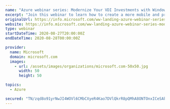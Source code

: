 ```yaml
---
name: "Azure webinar series: Modernize Your VDI Investments with Windows Virtual Desktop"
excerpt: "Join this webinar to learn how to create a more mobile and productive workforce by extending your Citrix, VMware, and Remote Desktop Services investments to Windows Virtual Desktop. "
originalUrl: https://info.microsoft.com/ww-landing-azure-webinar-series-modernize-your-vdi-investments-with-windows-virtual-desktop.html
website: https://info.microsoft.com/ww-landing-azure-webinar-series-modernize-your-vdi-investments-with-windows-virtual-desktop.html
type: webinar
startDateTime: 2020-08-27T20:00:00Z
endDateTime: 2020-08-28T00:00:00Z

provider:
  name: Microsoft
  domain: microsoft.com
  images:
    - url: /assets/images/organizations/microsoft.com-50x50.jpg
      width: 50
      height: 50

topics:
  - Azure

secured: "TN/zqd8o91yrNwJI4WOVl6CMbCXyeR4Kao7DVlQkrR8pQMhA8ONTOnxICeSAk1CVQhHh+AsCXz8daDB7sajXk1SPrqInTFr6pMrdenjtvcL1v5WPkErp7xs0cSZC2Zw3ANt6Hf2i2ZrEYh4YcTncL0swKfPSQYy/4UgskE1DspCOAK3+NSYn8Us3Y8d82PQJ50q4Axj07YElZZ7clm0k0zOUckSprzZw0j55kHyJ2ggtcS9Kz97Jwq27njKZEAadSmwpx76QpsqbfFViqCdkzQBDe/Y757SSZuRrnqOWQnXT43QrhhxKujZe6KxcnkNXFH+P2RF3s+0lKt6AWfV0pw==;9uDSMWviwCi1X1YrEB/VsA=="
---
```


